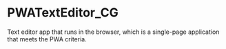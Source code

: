 # PWATextEditor_CG
Text editor app that runs in the browser, which is a single-page application that meets the PWA criteria.
